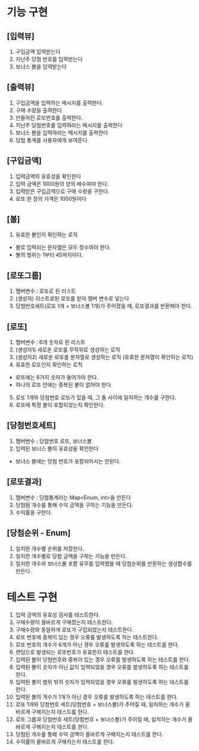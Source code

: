 # 기능 구현

## [입력뷰]
1) 구입금액 입력받는다
2) 지난주 당첨 번호를 입력받는다
3) 보너스 볼을 입력받는다

## [출력뷰]
1) 구입금액을 입력하는 메시지를 출력한다.
2) 구매 수량을 출력한다
3) 만들어진 로또번호를 출력한다.
4) 지난주 당첨번호를 입력하라는 메시지를 출력한다
5) 보너스 볼을 입력하라는 메시지를 출력한다
6) 당첨 통계를 사용자에게 보여준다.

## [구입금액]
1) 입력금액의 유효성을 확인한다
2) 입력 금액은 1000원의 양의 배수여야 한다.
3) 입력받은 구입금액으로 구매 수량을 구한다.
4) 로또 한 장의 가격은 1000원이다

## [볼]
1) 유효한 볼인지 확인하는 로직
 - 볼로 입력되는 문자열은 모두 정수여야 한다.
 - 볼의 범위는 1부터 45까지이다.

## [로또그룹]
1) 멤버변수 : 로또로 된 리스트
2) (생성자) 리스트로된 로또를 받아 멤버 변수로 넣는다
3) 당첨번호세트(로또 1개 + 보너스볼 1개)가 주어졌을 때, 로또결과를 반환해야 한다.

## [로또]
1) 멤버변수 : 6개 숫자로 된 리스트
2) (생성자1) 새로운 로또를 무작위로 생성하는 로직
3) (생성자2) 새로운 로또를 문자열로 생성하는 로직 (유효한 문자열이 확인하는 로직)
4) 유효한 로또인지 확인하는 로직
 - 로또에는 6가지 숫자가 들어가야 한다.
 - 하나의 로또 안에는 중복된 볼이 없어야 한다.
5) 로또 1개와 당첨번호 로또가 있을 때, 그 둘 사이에 일치하는 개수를 구한다.
6) 로또에 특정 볼이 포함되었는지 확인한다.

## [당첨번호세트]
1) 멤버변수 : 당첨번호 로또, 보너스볼
2) 입력된 보너스 볼의 유효성을 확인한다
 - 보너스 볼에는 당첨 번호가 포함되어서는 안된다.

## [로또결과]
1) 멤버변수 : 당첨통계라는 Map<Enum, int>을 만든다
2) 당첨됨 개수를 통해 수익 금액을 구하는 기능을 만든다.
3) 수익률을 구한다.

## [당첨순위 - Enum]
1) 일치한 개수별 순위를 저장한다.
2) 일치한 개수별로 당첨 금액을 구하는 기능을 만든다.
3) 일치한 개수와 보너스볼 포함 유무를 입력했을 때 당첨순위를 반환하는 생성함수를 만든다.


# 테스트 구현

1) 입력 금액의 유효성 검사를 테스트한다.
2) 구매수량이 올바르게 구해졌는지 테스트한다.
3) 구매수량와 동일하게 로또가 구입되었는지 테스트한다.
4) 로또 번호에 중복이 있는 경우 오류를 발생하도록 하는 테스트한다.
5) 로또 번호의 개수가 6개가 아닌 경우 오류를 발생하도록 하는 테스트를 한다.
6) 랜덤으로 발생되는 로또번호가 유효한지 테스트를 한다.
7) 입력된 볼이 당첨번호와 중복이 있는 경우 오류를 발생하도록 하는 테스트를 한다.
8) 입력된 볼이 숫자가 아닌 값이 입력되었을 경우 오류를 발생하도록 하는 테스트를 한다.
9) 입력된 볼이 범위 밖의 숫자가 입력되었을 경우 오류를 발생하도록 하는 테스트를 한다.
10) 입력된 볼의 개수가 1개가 아닌 경우 오류를 발생하도록 하는 테스트를 한다.
11) 로또 1개와 당첨번호 세트(당첨번호 + 보너스볼)가 주어질 때, 일치하는 개수가 올바르게 구해지는지 테스트를 한다.
12) 로또 그룹과 당첨번호 세트(당첨번호 + 보너스볼)가 주어질 때, 일치하는 개수가 올바르게 구해지는지 테스트를 한다.
13) 당첨된 개수를 통해 수익 금액이 올바르게 구해지는지 테스트를 한다.
14) 수익률이 올바르게 구해지는지 테스트를 한다.
